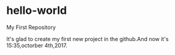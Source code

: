 # hello-world
My First Repository

It's glad to create my first new project in the github.And now it's 15:35,octorber 4th,2017.
